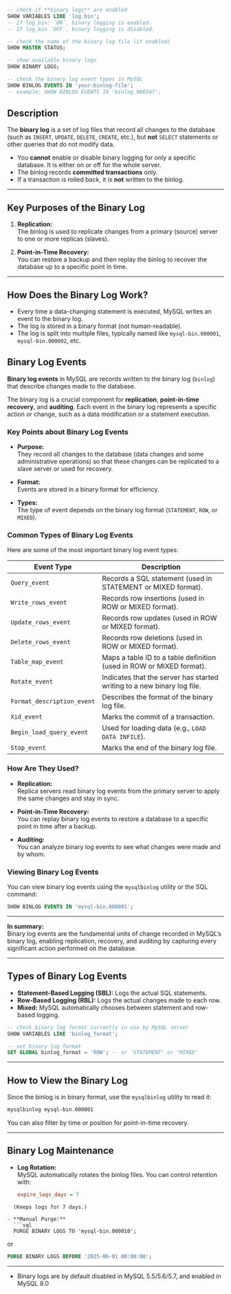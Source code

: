 

```sql
-- check if **binary logs** are enabled
SHOW VARIABLES LIKE 'log_bin';
-- If log_bin: `ON`, binary logging is enabled.
-- If log_bin `OFF`, binary logging is disabled.

-- check the name of the binary log file (if enabled)
SHOW MASTER STATUS;

-- show available binary logs
SHOW BINARY LOGS;

-- check the binary log event types in MySQL
SHOW BINLOG EVENTS IN 'your-binlog-file';
-- example: SHOW BINLOG EVENTS IN 'binlog.000247';
```

## Description

The **binary log** is a set of log files that record all changes to the database (such as `INSERT`, `UPDATE`, `DELETE`, `CREATE`, etc.), but **not** `SELECT` statements or other queries that do not modify data.


- You **cannot** enable or disable binary logging for only a specific database. It is either on or off for the whole server.
- The binlog records **committed transactions** only.
- If a transaction is rolled back, it is **not** written to the binlog.
---

## **Key Purposes of the Binary Log**

1. **Replication:**  
   The binlog is used to replicate changes from a primary (source) server to one or more replicas (slaves).

2. **Point-in-Time Recovery:**  
   You can restore a backup and then replay the binlog to recover the database up to a specific point in time.

---

## **How Does the Binary Log Work?**

- Every time a data-changing statement is executed, MySQL writes an event to the binary log.
- The log is stored in a binary format (not human-readable).
- The log is split into multiple files, typically named like `mysql-bin.000001`, `mysql-bin.000002`, etc.

## Binary Log Events

**Binary log events** in MySQL are records written to the binary log (`binlog`) that describe changes made to the database. 

The binary log is a crucial component for **replication**, **point-in-time recovery**, and **auditing**. Each event in the binary log represents a specific action or change, such as a data modification or a statement execution.

### Key Points about Binary Log Events

- **Purpose:**  
  They record all changes to the database (data changes and some administrative operations) so that these changes can be replicated to a slave server or used for recovery.

- **Format:**  
  Events are stored in a binary format for efficiency.

- **Types:**  
  The type of event depends on the binary log format (`STATEMENT`, `ROW`, or `MIXED`).

### Common Types of Binary Log Events

Here are some of the most important binary log event types:

| Event Type                 | Description                                                             |
| -------------------------- | ----------------------------------------------------------------------- |
| `Query_event`              | Records a SQL statement (used in STATEMENT or MIXED format).            |
| `Write_rows_event`         | Records row insertions (used in ROW or MIXED format).                   |
| `Update_rows_event`        | Records row updates (used in ROW or MIXED format).                      |
| `Delete_rows_event`        | Records row deletions (used in ROW or MIXED format).                    |
| `Table_map_event`          | Maps a table ID to a table definition (used in ROW or MIXED format).    |
| `Rotate_event`             | Indicates that the server has started writing to a new binary log file. |
| `Format_description_event` | Describes the format of the binary log file.                            |
| `Xid_event`                | Marks the commit of a transaction.                                      |
| `Begin_load_query_event`   | Used for loading data (e.g., `LOAD DATA INFILE`).                       |
| `Stop_event`               | Marks the end of the binary log file.                                   |

### How Are They Used?

- **Replication:**  
  Replica servers read binary log events from the primary server to apply the same changes and stay in sync.

- **Point-in-Time Recovery:**  
  You can replay binary log events to restore a database to a specific point in time after a backup.

- **Auditing:**  
  You can analyze binary log events to see what changes were made and by whom.

### Viewing Binary Log Events

You can view binary log events using the `mysqlbinlog` utility or the SQL command:

```sql
SHOW BINLOG EVENTS IN 'mysql-bin.000001';
```

---

**In summary:**  
Binary log events are the fundamental units of change recorded in MySQL’s binary log, enabling replication, recovery, and auditing by capturing every significant action performed on the database.

---

## Types of Binary Log Events

- **Statement-Based Logging (SBL):** Logs the actual SQL statements.
- **Row-Based Logging (RBL):** Logs the actual changes made to each row.
- **Mixed:** MySQL automatically chooses between statement and row-based logging.

```sql
-- check binary log format currently in use by MySQL server
SHOW VARIABLES LIKE 'binlog_format';

-- set binary log format
SET GLOBAL binlog_format = 'ROW'; -- or 'STATEMENT' or 'MIXED'
```

---


## **How to View the Binary Log**

Since the binlog is in binary format, use the `mysqlbinlog` utility to read it:

```bash
mysqlbinlog mysql-bin.000001
```

You can also filter by time or position for point-in-time recovery.

---

## **Binary Log Maintenance**

- **Log Rotation:**  
  MySQL automatically rotates the binlog files. You can control retention with:
  ```ini
  expire_logs_days = 7
```
  (Keeps logs for 7 days.)

- **Manual Purge:**  
  ```sql
  PURGE BINARY LOGS TO 'mysql-bin.000010';
  ```
  or
  ```sql
  PURGE BINARY LOGS BEFORE '2025-06-01 00:00:00';
  ```


---

- Binary logs are by default disabled in MySQL 5.5/5.6/5.7, and enabled in MySQL 8.0